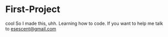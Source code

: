 # First-Project
cool
So I made this, uhh. Learning how to code. If you want to help me talk to esescent@gmail.com
